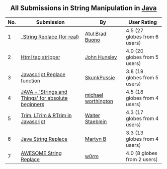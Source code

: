 ﻿<div align="center">

## All Submissions in String Manipulation in [Java](../ByWorld/java.md)

</div>

No.  | Submission | By   | User Rating
---- | ---------- | ---- | -----------
1 | [\_String Replace \(for real\)<br />](https://github.com/Planet-Source-Code/atul-brad-buono-string-replace-for-real__2-2433) | [Atul Brad Buono](../ByAuthor/atul-brad-buono.md) | 4.5 (27 globes from 6 users)
2 | [Html tag stripper<br />](https://github.com/Planet-Source-Code/john-hunsley-html-tag-stripper__2-3443) | [John Hunsley](../ByAuthor/john-hunsley.md) | 4.0 (20 globes from 5 users)
3 | [Javascript Replace function<br />](https://github.com/Planet-Source-Code/skunkpussie-javascript-replace-function__2-3785) | [SkunkPussie](../ByAuthor/skunkpussie.md) | 3.8 (19 globes from 5 users)
4 | [JAVA \- 'Strings and Things' for absolute beginners<br />](https://github.com/Planet-Source-Code/michael-worthington-java-strings-and-things-for-absolute-beginners__2-2570) | [michael worthington](../ByAuthor/michael-worthington.md) | 4.5 (18 globes from 4 users)
5 | [Trim, LTrim & RTrim in Javascript<br />](https://github.com/Planet-Source-Code/walter-staeblein-trim-ltrim-rtrim-in-javascript__2-3096) | [Walter Staeblein](../ByAuthor/walter-staeblein.md) | 4.3 (17 globes from 4 users)
6 | [Java String Replace<br />](https://github.com/Planet-Source-Code/martyn-b-java-string-replace__2-1859) | [Martyn B](../ByAuthor/martyn-b.md) | 3.3 (13 globes from 4 users)
7 | [AWESOME String Replace<br />](https://github.com/Planet-Source-Code/w0rm-awesome-string-replace__2-4342) | [w0rm](../ByAuthor/w0rm.md) | 4.0 (8 globes from 2 users)
